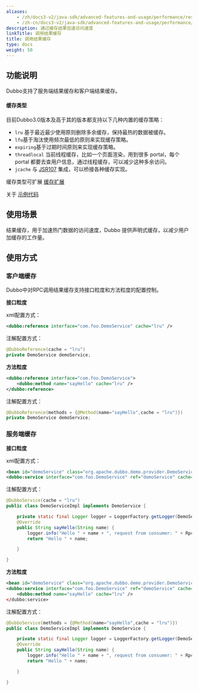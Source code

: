 ```yaml
---
aliases:
    - /zh/docs3-v2/java-sdk/advanced-features-and-usage/performance/result-cache/
    - /zh-cn/docs3-v2/java-sdk/advanced-features-and-usage/performance/result-cache/
description: 通过缓存结果加速访问速度
linkTitle: 调用结果缓存
title: 调用结果缓存
type: docs
weight: 50
---
```







## 功能说明

Dubbo支持了服务端结果缓存和客户端结果缓存。

#### 缓存类型

目前Dubbo3.0版本及高于其的版本都支持以下几种内置的缓存策略：

* `lru` 基于最近最少使用原则删除多余缓存，保持最热的数据被缓存。
* `lfu`基于淘汰使用频次最低的原则来实现缓存策略。
* `expiring`基于过期时间原则来实现缓存策略。
* `threadlocal` 当前线程缓存，比如一个页面渲染，用到很多 portal，每个 portal 都要去查用户信息，通过线程缓存，可以减少这种多余访问。
* `jcache` 与 [JSR107](http://jcp.org/en/jsr/detail?id=107%27) 集成，可以桥接各种缓存实现。

缓存类型可扩展 [缓存扩展](../../../reference-manual/spi/description/cache)

关于 [示例代码](https://github.com/apache/dubbo-samples/tree/master/2-advanced/dubbo-samples-cache)

## 使用场景

结果缓存，用于加速热门数据的访问速度，Dubbo 提供声明式缓存，以减少用户加缓存的工作量。

## 使用方式
### 客户端缓存

Dubbo中对RPC调用结果缓存支持接口粒度和方法粒度的配置控制。

**接口粒度**

xml配置方式：

```xml
<dubbo:reference interface="com.foo.DemoService" cache="lru" />
```

注解配置方式：

```java
@DubboReference(cache = "lru")
private DemoService demoService;
```

**方法粒度**

```xml
<dubbo:reference interface="com.foo.DemoService">
    <dubbo:method name="sayHello" cache="lru" />
</dubbo:reference>
```

注解配置方式：

```java
@DubboReference(methods = {@Method(name="sayHello",cache = "lru")})
private DemoService demoService;
```

### 服务端缓存

**接口粒度**

xml配置方式：

```xml
<bean id="demoService" class="org.apache.dubbo.demo.provider.DemoServiceImpl"/>
<dubbo:service interface="com.foo.DemoService" ref="demoService" cache="lru" />
```

注解配置方式：

```java
@DubboService(cache = "lru")
public class DemoServiceImpl implements DemoService {

    private static final Logger logger = LoggerFactory.getLogger(DemoServiceImpl.class);
    @Override
    public String sayHello(String name) {
        logger.info("Hello " + name + ", request from consumer: " + RpcContext.getContext().getRemoteAddress());
        return "Hello " + name;

    }

}
```

**方法粒度**

```xml
<bean id="demoService" class="org.apache.dubbo.demo.provider.DemoServiceImpl"/>
<dubbo:service interface="com.foo.DemoService" ref="demoService" cache="lru" />
    <dubbo:method name="sayHello" cache="lru" />
</dubbo:service>
```

注解配置方式：

```java
@DubboService(methods = {@Method(name="sayHello",cache = "lru")})
public class DemoServiceImpl implements DemoService {

    private static final Logger logger = LoggerFactory.getLogger(DemoServiceImpl.class);
    @Override
    public String sayHello(String name) {
        logger.info("Hello " + name + ", request from consumer: " + RpcContext.getContext().getRemoteAddress());
        return "Hello " + name;

    }

}
```

